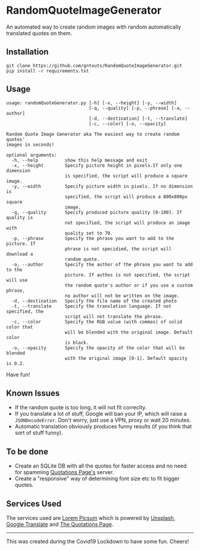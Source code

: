 # RandomQuoteImageGenerator
An automated way to create random images with random automatically translated quotes on them.

## Installation
```
git clone https://github.com/gntouts/RandomQuoteImageGenerator.git
pip install -r requirements.txt
```

## Usage
```
usage: randomQuoteGenerator.py [-h] [-x, --height] [-y, --width]
                               [-q, --quality] [-p, --phrase] [-a, --author]
                               [-d, --destination] [-t, --translate]
                               [-c, --color] [-o, --opacity]

Random Quote Image Generator aka The easiest way to create random quotes'
images in seconds!

optional arguments:
  -h, --help          show this help message and exit
  -x, --height        Specify picture height in pixels.If only one dimension
                      is specified, the script will produce a square image.
  -y, --width         Specify picture width in pixels. If no dimension is
                      specified, the script will produce a 800x800px square
                      image.
  -q, --quality       Specify produced picture quality [0-100]. If quality is
                      not specified, the script will produce an image with
                      quality set to 70.
  -p, --phrase        Specify the phrase you want to add to the picture. If
                      phrase is not specidied, the script will download a
                      random quote.
  -a, --author        Specify the author of the phrase you want to add to the
                      picture. If authos is not specified, the script will use
                      the random quote's author or if you use a custom phrase,
                      no author will not be written on the image.
  -d, --destination   Specify the file name of the created photo
  -t, --translate     Specify the translation language. If not specified, the
                      script will not translate the phrase.
  -c, --color         Specify the RGB value (with commas) of solid color that
                      will be blended with the original image. Default color
                      is black.
  -o, --opacity       Specify the opacity of the color that will be blended
                      with the original image [0-1]. Default opacity is 0.2.
```
Have fun!




## Known Issues
+ If the random quote is too long, it will not fit correclty. 
+ If you translate a lot of stuff, Google will ban your IP, which will raise a `JSONDecodeError`. Don't worry, just use a VPN, proxy or wait 20 minutes.
+ Automatic translation obviously produces funny results (if you think that sort of stuff funny).

## To be done
+ Create an SQLite DB with all the quotes for faster access and no need for spamming [Quotations Page's](http://www.quotationspage.com/) server.
+ Create a "responsive" way of determining font size etc to fit bigger quotes.


## Services Used
The services used are [Lorem Picsum](https://picsum.photos/) which is powered by [Unsplash](https://unsplash.com/), [Google Translate](https://translate.google.com/) and [The Quotations Page](http://www.quotationspage.com/).

<hr>


This was created during the Covid19 Lockdown to have some fun. Cheers!
